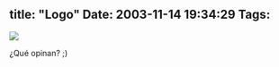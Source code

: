 title: "Logo"
Date: 2003-11-14 19:34:29
Tags: 
---
<p><img src="http://web.archive.org/web/20031125134728/http://damog.net/files/logomx.png"/></p>

<p>¿Qué opinan? ;)</p>
